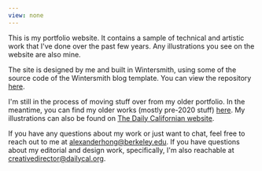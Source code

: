 ```yaml
---
view: none
---
```


This is my portfolio website. It contains a sample of technical and artistic work that I've done over the past few years. Any illustrations you see on the website are also mine.

The site is designed by me and built in Wintersmith, using some of the source code of the Wintersmith blog template. You can view the repository [here][1].

I'm still in the process of moving stuff over from my older portfolio. In the meantime, you can find my older works (mostly pre-2020 stuff) [here][3]. My illustrations can also be found on [The Daily Californian website][5].

If you have any questions about my work or just want to chat, feel free to reach out to me at [alexanderhong@berkeley.edu][2]. If you have questions about my editorial and design work, specifically, I'm also reachable at [creativedirector@dailycal.org][4].

[1]: https://github.com/alexanderhong/alexanderhong.github.io
[2]: mailto:alexanderhong@berkeley.edu
[3]: https://drive.google.com/drive/folders/0BxbSvCcqWD-aM2RSSFBqblNkcW8?usp=sharing
[4]: mailto:creativedirector@dailycal.org
[5]: https://www.dailycal.org/s/?q=alexander+hong
